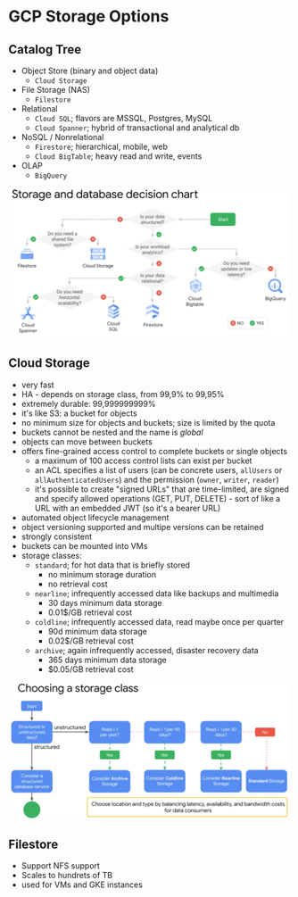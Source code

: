 # GCP Storage Options

## Catalog Tree

* Object Store (binary and object data)
  * `Cloud Storage`
* File Storage (NAS)
  * `Filestore`
* Relational
  * `Cloud SQL`; flavors are MSSQL, Postgres, MySQL
  * `Cloud Spanner`; hybrid of transactional and analytical db
* NoSQL / Nonrelational
  * `Firestore`; hierarchical, mobile, web
  * `Cloud BigTable`; heavy read and write, events
* OLAP
  * `BigQuery`

![Decision Tree](./gcp-storage-decision-tree.png)

## Cloud Storage

* very fast
* HA - depends on storage class, from 99,9% to 99,95%
* extremely durable: 99,999999999%
* it's like S3: a bucket for objects
* no minimum size for objects and buckets; size is limited by the quota
* buckets cannot be nested and the name is _global_
* objects can move between buckets
* offers fine-grained access control to complete buckets or single objects
  * a maximum of 100 access control lists can exist per bucket
  * an ACL specifies a list of users (can be concrete users, `allUsers` or `allAuthenticatedUsers`) and the permission (`owner`, `writer`, `reader`)
  * it's possible to create "signed URLs" that are time-limited, are signed and specify allowed operations (GET, PUT, DELETE) - sort of like a URL with an embedded JWT (so it's a bearer URL)
* automated object lifecycle management
* object versioning supported and multipe versions can be retained
* strongly consistent
* buckets can be mounted into VMs
* storage classes:
  * `standard`; for hot data that is briefly stored
    * no minimum storage duration
    * no retrieval cost
  * `nearline`; infrequently accessed data like backups and multimedia 
    * 30 days minimum data storage 
    * 0.01$/GB retrieval cost
  * `coldline`; infrequently accessed data, read maybe once per quarter
    * 90d minimum data storage
    * 0.02$/GB retrieval cost
  * `archive`; again infrequently accessed, disaster recovery data
    * 365 days minimum data storage
    * $0.05/GB retrieval cost

![gcp-cloud-store-select-storage-class](./gcp-cloud-storage-select-storage-class.png)

## Filestore

* Support NFS support
* Scales to hundrets of TB
* used for VMs and GKE instances
